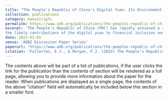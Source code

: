 ```yaml
---
title: "The People's Republic of China's Digital Yuan: Its Environment, Design, and Implications"
collection: publications
category: manuscripts
permalink: https://www.adb.org/publications/the-peoples-republic-of-chinas-digital-yuan-its-environment-design-and-implications
excerpt: 'The People’s Republic of China (PRC) has rapidly achieved a relatively high degree of financial inclusion (access of individuals to financial products and services) as a result of the development of various large-scale financial platforms using financial technology (fintech) to reduce the cost of providing financial services. Most notable are the two companies Ant Group and Tencent, which started in digital payments but have branched out into other bank-like services, such as investment products and loans. At the same time, the People’s Bank of China (PBC) has been developing a central bank digital currency (CBDC), specifically the digital yuan. The digital yuan has a link to the legacy yuan in value terms but could act for retail digital transactions in a centralized payment system. This paper examines
the likely contributions of the digital yuan to financial inclusion and financial stability in the PRC and includes the following: A description of the current state of digital payments in the PRC, including the role of non-banking platforms, such as Ant Group’s Alipay and Tencent’s WeChat Pay, as well as that of commercial banks. A description of the current state of digital finance in the PRC. A description of the current state of financial inclusion in the PRC. A description of the PBC’s digital yuan project, including the modalities available to retail users (individuals and firms), the mechanisms (such as bank intermediaries) that can make the digital yuan available to such users, and the settlement processes. An analysis of the expected contribution of the PBC’s digital yuan to financial stability, taking into account the possible effects of the introduction of the digital yuan on the assets and liabilities of commercial banks and on private borrowing behavior as well as the possible impacts on non-bank firms, such as Ant Group and Tencent. An analysis of the expected contribution of the PBC’s digital yuan to financial inclusion, taking into account the expected value contributions of the digital yuan to retail users beyond what they obtain from the current system'
date: 2022-02-01
venue: 'ADBI Discussion Paper Series'
paperurl: 'https://www.adb.org/publications/the-peoples-republic-of-chinas-digital-yuan-its-environment-design-and-implications'
citation: 'Fullerton, E.J., & Morgan, P.J. (2022) The People’s Republic of China’s Digital Yuan: Its Environment, Design, and Implications. ADBI Discussion Paper 1306. Tokyo: Asian Development Bank Institute. https://dx.doi.org/10.2139/ssrn.4204153'
---
```

The contents above will be part of a list of publications, if the user clicks the link for the publication than the contents of section will be rendered as a full page, allowing you to provide more information about the paper for the reader. When publications are displayed as a single page, the contents of the above "citation" field will automatically be included below this section in a smaller font.
